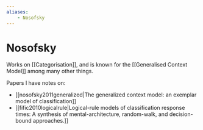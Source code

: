 ```yaml
---
aliases:
    - Nosofsky
---
```


# Nosofsky

Works on [[Categorisation]], and is known for the [[Generalised Context Model]] among many other things.

Papers I have notes on:

- [[nosofsky2011generalized|The generalized context model: an exemplar model of classification]]
- [[fific2010logicalrule|Logical-rule models of classification response times: A synthesis of mental-architecture, random-walk, and decision-bound approaches.]]
